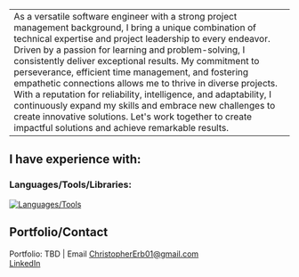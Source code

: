 <table>
<tr>
<td>
  As a versatile software engineer with a strong project management background, I bring a unique combination of technical expertise and project leadership to every endeavor. Driven by a passion for learning and problem-solving, I consistently deliver exceptional results. My commitment to perseverance, efficient time management, and fostering empathetic connections allows me to thrive in diverse projects. With a reputation for reliability, intelligence, and adaptability, I continuously expand my skills and embrace new challenges to create innovative solutions. Let's work together to create impactful solutions and achieve remarkable results.
</td>
</tr>
</table>

## I have experience with:

### Languages/Tools/Libraries:

[![Languages/Tools](https://skillicons.dev/icons?i=autocad,babel,bootstrap,codepen,cs,css,discord,django,dotnet,eclispse,express,figma,gamemakerstudio,github,html,java,js,linkedin,mongodb,mysql,nodejs,react,threejs,vscode)](https://skillicons.dev)


## Portfolio/Contact

Portfolio: TBD | Email [ChristopherErb01@gmail.com](mailto:ChristopherErb01@gmail.com)\
[LinkedIn](https://www.linkedin.com/in/christophererb1/) 

